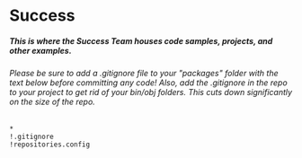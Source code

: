 Success
=======

##### This is where the Success Team houses code samples, projects, and other examples.

###### Please be sure to add a .gitignore file to your "packages" folder with the text below before committing any code! Also, add the .gitignore in the repo to your project to get rid of your bin/obj folders. This cuts down significantly on the size of the repo.

```
*
!.gitignore
!repositories.config
```
